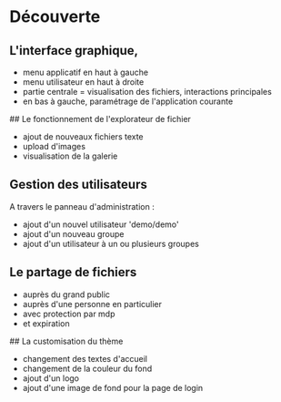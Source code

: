 # Découverte

## L'interface graphique,

- menu applicatif en haut à gauche
- menu utilisateur en haut à droite
- partie centrale = visualisation des fichiers, interactions principales
- en bas à gauche, paramétrage de l'application courante


## Le fonctionnement de l'explorateur de fichier

- ajout de nouveaux fichiers texte
- upload d'images
- visualisation de la galerie

## Gestion des utilisateurs

A travers le panneau d'administration :

- ajout d'un nouvel utilisateur 'demo/demo'
- ajout d'un nouveau groupe 
- ajout d'un utilisateur à un ou plusieurs groupes

## Le partage de fichiers

- auprès du grand public
- auprès d'une personne en particulier
- avec protection par mdp
- et expiration

## La customisation du thème

- changement des textes d'accueil
- changement de la couleur du fond
- ajout d'un logo
- ajout d'une image de fond pour la page de login